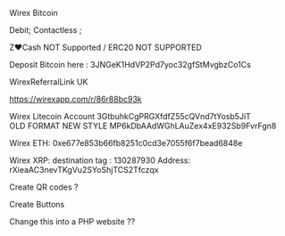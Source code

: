 Wirex Bitcoin

Debit; Contactless ;

Z❤️Cash NOT Supported / ERC20 NOT SUPPORTED


Deposit Bitcoin here :     3JNGeK1HdVP2Pd7yoc32gfStMvgbzCo1Cs

WirexReferralLink UK

https://wirexapp.com/r/86r88bc93k


Wirex Litecoin Account 
3GtbuhkCgPRGXfdfZ55cQVnd7tYosb5JiT  
OLD FORMAT 
NEW STYLE 
MP6kDbAAdWGhLAuZex4xE932Sb9FvrFgn8
 
Wirex ETH:
0xe677e853b66fb8251c0cd3e7055f6f7bead6848e  

Wirex XRP:
destination tag :
130287930
Address:
rXieaAC3nevTKgVu2SYoShjTCS2Tfczqx


Create QR codes ?

Create Buttons

 Change this into a PHP website ??
